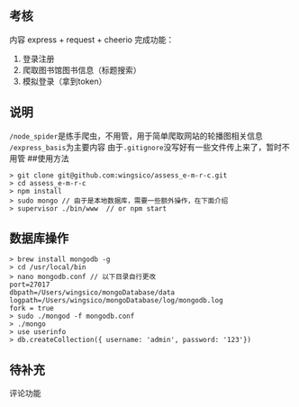 ## 考核
内容 express + request + cheerio
完成功能：
1. 登录注册
2. 爬取图书馆图书信息（标题搜索）
3. 模拟登录（拿到token）

## 说明
<code>/node_spider</code>是练手爬虫，不用管，用于简单爬取网站的轮播图相关信息
<code>/express_basis</code>为主要内容
由于<code>.gitignore</code>没写好有一些文件传上来了，暂时不用管
##使用方法
<pre><code>> git clone git@github.com:wingsico/assess_e-m-r-c.git
> cd assess_e-m-r-c
> npm install
> sudo mongo // 由于是本地数据库，需要一些额外操作，在下面介绍
> supervisor ./bin/www  // or npm start
</code></pre>

## 数据库操作
<pre><code>> brew install mongodb -g
> cd /usr/local/bin
> nano mongodb.conf // 以下目录自行更改
port=27017
dbpath=/Users/wingsico/mongoDatabase/data
logpath=/Users/wingsico/mongoDatabase/log/mongodb.log
fork = true 
> sudo ./mongod -f mongodb.conf
> ./mongo
> use userinfo
> db.createCollection({ username: 'admin', password: '123'})</code></pre>
## 待补充
评论功能